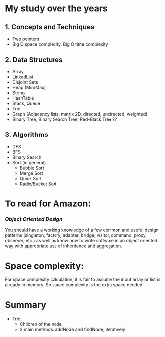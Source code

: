 # My study over the years

## 1. Concepts and Techniques
- Two pointers
- Big O space complexity, Big O time complexity

## 2. Data Structures
- Array
- LinkedList
- Disjoint Sets
- Heap (Min/Max)
- String
- HashTable
- Stack, Queue
- Trie
- Graph (Adjacency lists, matrix 2D, directed, undirected, weighted)
- Binary Tree, Binary Search Tree, Red-Black Tree ??

## 3. Algorithms
- DFS
- BFS
- Binary Search
- Sort (in general)
  - Bubble Sort
  - Merge Sort
  - Quick Sort
  - Radix/Bucket Sort

# To read for Amazon:
### *Object Oriented Design*
You should have a working knowledge of a few common and useful design patterns (singleton, factory, adapter, bridge, visitor, command, proxy, observer, etc.) as well as know how to write software in an object oriented way with appropriate use of inheritance and aggregation.

# Space complexity:
For space complexity calculation, it is fair to assume the input array or list is already in memory. So space complexity is the extra space needed


# Summary
- Trie:
  - Children of the node
  - 2 main methods: addNode and findNode, iteratively
